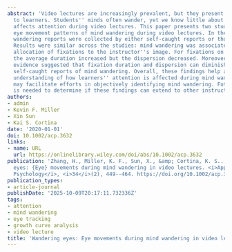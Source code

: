 ```yaml
---
abstract: 'Video lectures are increasingly prevalent, but they present challenges
  to learners. Students'' minds often wander, yet we know little about how mind wandering
  affects attention during video lectures. This paper presents two studies that examined
  eye movement patterns of mind wandering during video lectures. In the studies, mind
  wandering reports were collected by either self-caught reports or thought probes.
  Results were similar across the studies: mind wandering was associated with an increased
  allocation of fixations to the instructor''s image. For fixations on the slides,
  the average duration increased but the dispersion decreased. Moreover, preliminary
  evidence suggested that fixation duration and dispersion can diminish soon after
  self-caught reports of mind wandering. Overall, these findings help advance our
  understanding of how learners'' attention is affected during mind wandering and
  may facilitate efforts in objectively identifying mind wandering. Future research
  is needed to determine if these findings can extend to other instructional formats.'
authors:
- admin
- Kevin F. Miller
- Xin Sun
- Kai S. Cortina
date: '2020-01-01'
doi: 10.1002/acp.3632
links:
- name: URL
  url: https://onlinelibrary.wiley.com/doi/abs/10.1002/acp.3632
publication: 'Zhang, H., Miller, K. F., Sun, X., &amp; Cortina, K. S.. (2020). Wandering
  eyes: {Eye} movements during mind wandering in video lectures. <i>Applied Cognitive
  Psychology</i>, <i>34</i>(2), 449--464. https://doi.org/10.1002/acp.3632'
publication_types:
- article-journal
publishDate: '2025-10-09T20:17:11.732336Z'
tags:
- attention
- mind wandering
- eye tracking
- growth curve analysis
- video lecture
title: 'Wandering eyes: Eye movements during mind wandering in video lectures'
---
```

